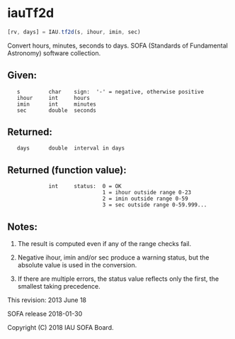# iauTf2d

```js
[rv, days] = IAU.tf2d(s, ihour, imin, sec)
```

Convert hours, minutes, seconds to days.
SOFA (Standards of Fundamental Astronomy) software collection.


## Given:
```
   s         char    sign:  '-' = negative, otherwise positive
   ihour     int     hours
   imin      int     minutes
   sec       double  seconds
```

## Returned:
```
   days      double  interval in days
```

## Returned (function value):
```
             int     status:  0 = OK
                              1 = ihour outside range 0-23
                              2 = imin outside range 0-59
                              3 = sec outside range 0-59.999...
```

## Notes:

1)  The result is computed even if any of the range checks fail.

2)  Negative ihour, imin and/or sec produce a warning status, but
    the absolute value is used in the conversion.

3)  If there are multiple errors, the status value reflects only the
    first, the smallest taking precedence.

This revision:  2013 June 18

SOFA release 2018-01-30

Copyright (C) 2018 IAU SOFA Board.
